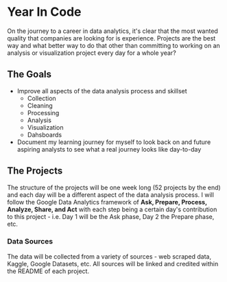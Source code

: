 # Year In Code
On the journey to a career in data analytics, it's clear that the most wanted quality that companies are looking for is experience. Projects are the best way and what better way to do that other than committing to working on an analysis or visualization project every day for a whole year?

## The Goals
* Improve all aspects of the data analysis process and skillset
  - Collection
  - Cleaning
  - Processing
  - Analysis
  - Visualization
  - Dahsboards
* Document my learning journey for myself to look back on and future aspiring analysts to see what a real journey looks like day-to-day

## The Projects
The structure of the projects will be one week long (52 projects by the end) and each day will be a different aspect of the data analysis process. I will follow the Google Data Analytics framework of **Ask, Prepare, Process, Analyze, Share, and Act** with each step being a certain day's contribution to this project - i.e. Day 1 will be the Ask phase, Day 2 the Prepare phase, etc.

### Data Sources
The data will be collected from a variety of sources - web scraped data, Kaggle, Google Datasets, etc. All sources will be linked and credited within the README of each project.
